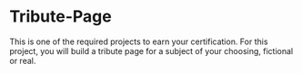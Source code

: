 # Tribute-Page
This is one of the required projects to earn your certification.  For this project, you will build a tribute page for a subject of your choosing, fictional or real.
